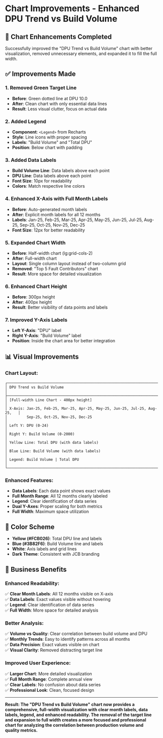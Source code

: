 # Chart Improvements - Enhanced DPU Trend vs Build Volume

## 🎯 **Chart Enhancements Completed**

Successfully improved the "DPU Trend vs Build Volume" chart with better visualization, removed unnecessary elements, and expanded it to fill the full width.

## ✅ **Improvements Made**

### **1. Removed Green Target Line**
- **Before**: Green dotted line at DPU 10.0
- **After**: Clean chart with only essential data lines
- **Result**: Less visual clutter, focus on actual data

### **2. Added Legend**
- **Component**: `<Legend>` from Recharts
- **Style**: Line icons with proper spacing
- **Labels**: "Build Volume" and "Total DPU"
- **Position**: Below chart with padding

### **3. Added Data Labels**
- **Build Volume Line**: Data labels above each point
- **DPU Line**: Data labels above each point
- **Font Size**: 10px for readability
- **Colors**: Match respective line colors

### **4. Enhanced X-Axis with Full Month Labels**
- **Before**: Auto-generated month labels
- **After**: Explicit month labels for all 12 months
- **Labels**: Jan-25, Feb-25, Mar-25, Apr-25, May-25, Jun-25, Jul-25, Aug-25, Sep-25, Oct-25, Nov-25, Dec-25
- **Font Size**: 12px for better readability

### **5. Expanded Chart Width**
- **Before**: Half-width chart (lg:grid-cols-2)
- **After**: Full-width chart
- **Layout**: Single column layout instead of two-column grid
- **Removed**: "Top 5 Fault Contributors" chart
- **Result**: More space for detailed visualization

### **6. Enhanced Chart Height**
- **Before**: 300px height
- **After**: 400px height
- **Result**: Better visibility of data points and labels

### **7. Improved Y-Axis Labels**
- **Left Y-Axis**: "DPU" label
- **Right Y-Axis**: "Build Volume" label
- **Position**: Inside the chart area for better integration

## 📊 **Visual Improvements**

### **Chart Layout**:
```
┌─────────────────────────────────────────────────────────────────────────────┐
│ DPU Trend vs Build Volume                                                   │
├─────────────────────────────────────────────────────────────────────────────┤
│ [Full-width Line Chart - 400px height]                                     │
│ X-Axis: Jan-25, Feb-25, Mar-25, Apr-25, May-25, Jun-25, Jul-25, Aug-25,   │
│         Sep-25, Oct-25, Nov-25, Dec-25                                     │
│ Left Y: DPU (0-24)                                                         │
│ Right Y: Build Volume (0-2000)                                             │
│ Yellow Line: Total DPU (with data labels)                                  │
│ Blue Line: Build Volume (with data labels)                                 │
│ Legend: Build Volume | Total DPU                                           │
└─────────────────────────────────────────────────────────────────────────────┘
```

### **Enhanced Features**:
- **Data Labels**: Each data point shows exact values
- **Full Month Range**: All 12 months clearly labeled
- **Legend**: Clear identification of data series
- **Dual Y-Axes**: Proper scaling for both metrics
- **Full Width**: Maximum space utilization

## 🎨 **Color Scheme**
- **Yellow (#FCB026)**: Total DPU line and labels
- **Blue (#3B82F6)**: Build Volume line and labels
- **White**: Axis labels and grid lines
- **Dark Theme**: Consistent with JCB branding

## 🚀 **Business Benefits**

### **Enhanced Readability**:
✅ **Clear Month Labels**: All 12 months visible on X-axis  
✅ **Data Labels**: Exact values visible without hovering  
✅ **Legend**: Clear identification of data series  
✅ **Full Width**: More space for detailed analysis  

### **Better Analysis**:
✅ **Volume vs Quality**: Clear correlation between build volume and DPU  
✅ **Monthly Trends**: Easy to identify patterns across all months  
✅ **Data Precision**: Exact values visible on chart  
✅ **Visual Clarity**: Removed distracting target line  

### **Improved User Experience**:
✅ **Larger Chart**: More detailed visualization  
✅ **Full Month Range**: Complete annual view  
✅ **Clear Labels**: No confusion about data series  
✅ **Professional Look**: Clean, focused design  

---

**Result: The "DPU Trend vs Build Volume" chart now provides a comprehensive, full-width visualization with clear month labels, data labels, legend, and enhanced readability. The removal of the target line and expansion to full width creates a more focused and professional chart for analyzing the correlation between production volume and quality metrics.**

